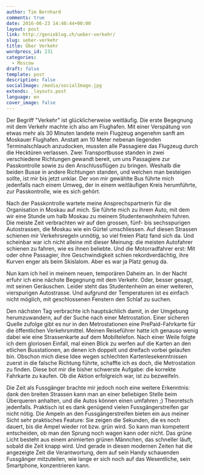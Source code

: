 ```yaml
---
author: Tim Bernhard
comments: true
date: 2016-06-23 14:40:44+00:00
layout: post
link: http://genieblog.ch/ueber-verkehr/
slug: ueber-verkehr
title: Über Verkehr
wordpress_id: 231
categories:
  - Moscow
draft: false
template: post
description: false
socialImage: /media/socialImage.jpg
extends: _layouts.post
language: en
cover_image: false
---
```


Der Begriff "Verkehr" ist glücklicherweise weitläufig. Die erste Begegnung mit dem Verkehr machte ich also am Flughafen. Mit einer Verspätung von etwas mehr als 30 Minuten landete mein Flugzeug angenehm sanft am Moskauer Flughafen. Anstatt am 10 Meter nebenan liegenden Terminalschlauch anzudocken, mussten alle Passagiere das Flugzeug durch die Hecktüren verlassen. Zwei Transportbusse standen in zwei verschiedene Richtungen gewandt bereit, um uns Passagiere zur Passkontrolle sowie zu den Anschlussflügen zu bringen. Weshalb die beiden Busse in andere Richtungen standen, und welchen man besteigen sollte, ist mir bis jetzt unklar. Der von mir gewählte Bus führte mich jedenfalls nach einem Umweg, der in einem weitläufigen Kreis herumführte, zur Passkontrolle, wie es sich gehört.

Nach der Passkontrolle wartete meine Ansprechspartnerin für die Organisation in Moskau auf mich. Sie führte mich zu ihrem Auto, mit dem wir eine Stunde um halb Moskau zu meinem Studentenwohnheim fuhren. Die meiste Zeit verbrachten wir auf den grossen, fünf- bis sechsspurigen Autostrassen, die Moskau wie ein Gürtel umschliessen. Auf diesen Strassen schienen mir Verkehrsregeln unnötig, so viel freien Platz fand sich da. Und scheinbar war ich nicht alleine mit dieser Meinung: die meisten Autofahrer schienen zu fahren, wie es ihnen beliebte. Und die Motorradfahrer erst: Mit oder ohne Passagier, ihre Geschwindigkeit schien rekordverdächtig, ihre Kurven enger als beim Skislalom. Aber es war ja Platz genug da.

Nun kam ich heil in meinem neuen, temporären Daheim an. In der Nacht erfuhr ich eine nächste Begegnung mit dem Verkehr. Oder, besser gesagt, mit seinen Geräuschen. Leider steht das Studentenheim an einer weiteren, vierspurigen Autostrasse. Und aufgrund der Temperaturen ist es einfach nicht möglich, mit geschlossenen Fenstern den Schlaf zu suchen. 

Den nächsten Tag verbrachte ich hauptsächlich damit, in der Umgebung herumzuwandern, auf der Suche nach einer Metrostation. Einer sicheren Quelle zufolge gibt es nur in den Metrostationen eine PrePaid-Fahrkarte für die öffentlichen Verkehrsmittel. Meinen Reiseführer hatte ich genauso wenig dabei wie eine Strassenkarte auf dem Mobiltelefon. Nach einer Weile folgte ich dem gloriosen Einfall, mal einen Blick zu werfen auf die Karten an den etlichen Busstationen, an denen ich doppelt und dreifach vorbei gelaufen bin. Obschon mich diese Idee wegen schlechten Kartenlesekenntnissen zuerst in die falsche Richtung führte, schaffte ich es doch, die Metrostation zu finden. Diese bot mir die bisher schwerste Aufgabe: die korrekte Fahrkarte zu kaufen. Ob die Aktion erfolgreich war, ist zu bezweifeln.

Die Zeit als Fussgänger brachte mir jedoch noch eine weitere Erkenntnis: dank den breiten Strassen kann man an einer beliebigen Stelle beim Überqueren anhalten, und die Autos können einen umfahren ;)
Theoretsch jedenfalls. Praktisch ist es dank genügend vielen Fussgängerstreifen gar nicht nötig. Die Ampeln an den Fussgängerstreifen bieten ein aus meiner Sicht sehr praktisches Feature: Sie zeigen die Sekunden, die es noch dauert, bis die Ampel wieder rot bzw. grün wird. So kann man kompetent entscheiden, ob man den Sprung noch wagen kann oder nicht. Das grüne Licht besteht aus einem animierten grünen Männchen, das schneller läuft, sobald die Zeit knapp wird. Und gerade in diesen modernen Zeiten hat die angezeigte Zeit die Verantwortung, dem auf sein Handy schauenden Fussgänger mitzuteilen, wie lange er sich noch auf das Wesentliche, sein Smartphone, konzentrieren kann.
